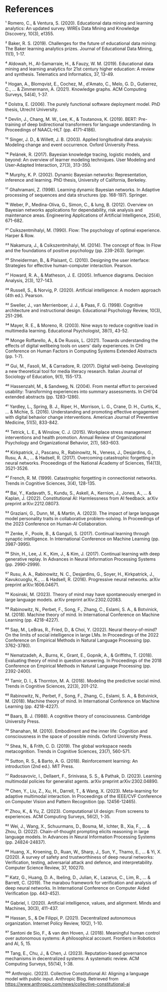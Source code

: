 # References

¹ Romero, C., & Ventura, S. (2020). Educational data mining and learning analytics: An updated survey. WIREs Data Mining and Knowledge Discovery, 10(3), e1355.

² Baker, R. S. (2019). Challenges for the future of educational data mining: The Baker learning analytics prizes. Journal of Educational Data Mining, 11(1), 1-17.

⁴ Aldowah, H., Al-Samarraie, H., & Fauzy, W. M. (2019). Educational data mining and learning analytics for 21st century higher education: A review and synthesis. Telematics and Informatics, 37, 13-49.

⁵ Hogan, A., Blomqvist, E., Cochez, M., d'Amato, C., Melo, G. D., Gutierrez, C., ... & Zimmermann, A. (2021). Knowledge graphs. ACM Computing Surveys, 54(4), 1-37.

⁶ Dolstra, E. (2006). The purely functional software deployment model. PhD thesis, Utrecht University.

⁸ Devlin, J., Chang, M. W., Lee, K., & Toutanova, K. (2019). BERT: Pre-training of deep bidirectional transformers for language understanding. In Proceedings of NAACL-HLT (pp. 4171-4186).

¹² Singer, J. D., & Willett, J. B. (2003). Applied longitudinal data analysis: Modeling change and event occurrence. Oxford University Press.

¹⁴ Pelánek, R. (2017). Bayesian knowledge tracing, logistic models, and beyond: An overview of learner modeling techniques. User Modeling and User-Adapted Interaction, 27(3), 313-350.

¹⁶ Murphy, K. P. (2002). Dynamic Bayesian networks: Representation, inference and learning. PhD thesis, University of California, Berkeley.

¹⁷ Ghahramani, Z. (1998). Learning dynamic Bayesian networks. In Adaptive processing of sequences and data structures (pp. 168-197). Springer.

¹⁸ Weber, P., Medina-Oliva, G., Simon, C., & Iung, B. (2012). Overview on Bayesian networks applications for dependability, risk analysis and maintenance areas. Engineering Applications of Artificial Intelligence, 25(4), 671-682.

²¹ Csikszentmihalyi, M. (1990). Flow: The psychology of optimal experience. Harper & Row.

²³ Nakamura, J., & Csikszentmihalyi, M. (2014). The concept of flow. In Flow and the foundations of positive psychology (pp. 239-263). Springer.

²⁵ Shneiderman, B., & Plaisant, C. (2010). Designing the user interface: Strategies for effective human-computer interaction. Pearson.

²⁷ Howard, R. A., & Matheson, J. E. (2005). Influence diagrams. Decision Analysis, 2(3), 127-143.

²⁸ Russell, S., & Norvig, P. (2020). Artificial intelligence: A modern approach (4th ed.). Pearson.

³² Sweller, J., van Merrienboer, J. J., & Paas, F. G. (1998). Cognitive architecture and instructional design. Educational Psychology Review, 10(3), 251-296.

³⁴ Mayer, R. E., & Moreno, R. (2003). Nine ways to reduce cognitive load in multimedia learning. Educational Psychologist, 38(1), 43-52.

³⁶ Monge Roffarello, A., & De Russis, L. (2021). Towards understanding the effects of digital wellbeing tools on users' daily experiences. In CHI Conference on Human Factors in Computing Systems Extended Abstracts (pp. 1-7).

³⁹ Gui, M., Fasoli, M., & Carradore, R. (2017). Digital well-being. Developing a new theoretical tool for media literacy research. Italian Journal of Sociology of Education, 9(1), 155-173.

⁴⁰ Hassenzahl, M., & Sandweg, N. (2004). From mental effort to perceived usability: Transforming experiences into summary assessments. In CHI'04 extended abstracts (pp. 1283-1286).

⁴¹ Yardley, L., Spring, B. J., Riper, H., Morrison, L. G., Crane, D. H., Curtis, K., ... & Michie, S. (2016). Understanding and promoting effective engagement with digital behavior change interventions. American Journal of Preventive Medicine, 51(5), 833-842.

⁴² Tetrick, L. E., & Winslow, C. J. (2015). Workplace stress management interventions and health promotion. Annual Review of Organizational Psychology and Organizational Behavior, 2(1), 583-603.

⁴⁴ Kirkpatrick, J., Pascanu, R., Rabinowitz, N., Veness, J., Desjardins, G., Rusu, A. A., ... & Hadsell, R. (2017). Overcoming catastrophic forgetting in neural networks. Proceedings of the National Academy of Sciences, 114(13), 3521-3526.

⁴⁷ French, R. M. (1999). Catastrophic forgetting in connectionist networks. Trends in Cognitive Sciences, 3(4), 128-135.

⁴⁹ Bai, Y., Kadavath, S., Kundu, S., Askell, A., Kernion, J., Jones, A., ... & Kaplan, J. (2022). Constitutional AI: Harmlessness from AI feedback. arXiv preprint arXiv:2212.08073.

⁵³ Graziani, G., Dunn, M., & Martin, A. (2023). The impact of large language model personality traits in collaborative problem-solving. In Proceedings of the 2023 Conference on Human-AI Collaboration.

⁵⁵ Zenke, F., Poole, B., & Ganguli, S. (2017). Continual learning through synaptic intelligence. In International Conference on Machine Learning (pp. 3987-3995).

⁵⁶ Shin, H., Lee, J. K., Kim, J., & Kim, J. (2017). Continual learning with deep generative replay. In Advances in Neural Information Processing Systems (pp. 2990-2999).

⁵⁷ Rusu, A. A., Rabinowitz, N. C., Desjardins, G., Soyer, H., Kirkpatrick, J., Kavukcuoglu, K., ... & Hadsell, R. (2016). Progressive neural networks. arXiv preprint arXiv:1606.04671.

⁵⁸ Kosinski, M. (2023). Theory of mind may have spontaneously emerged in large language models. arXiv preprint arXiv:2302.02083.

⁵⁹ Rabinowitz, N., Perbet, F., Song, F., Zhang, C., Eslami, S. A., & Botvinick, M. (2018). Machine theory of mind. In International Conference on Machine Learning (pp. 4218-4227).

⁶⁰ Sap, M., LeBras, R., Fried, D., & Choi, Y. (2022). Neural theory-of-mind? On the limits of social intelligence in large LMs. In Proceedings of the 2022 Conference on Empirical Methods in Natural Language Processing (pp. 3762-3780).

⁶² Nematzadeh, A., Burns, K., Grant, E., Gopnik, A., & Griffiths, T. (2018). Evaluating theory of mind in question answering. In Proceedings of the 2018 Conference on Empirical Methods in Natural Language Processing (pp. 2392-2400).

⁶³ Tamir, D. I., & Thornton, M. A. (2018). Modeling the predictive social mind. Trends in Cognitive Sciences, 22(3), 201-212.

⁶⁵ Rabinowitz, N., Perbet, F., Song, F., Zhang, C., Eslami, S. A., & Botvinick, M. (2018). Machine theory of mind. In International Conference on Machine Learning (pp. 4218-4227).

⁶⁹ Baars, B. J. (1988). A cognitive theory of consciousness. Cambridge University Press.

⁷⁰ Shanahan, M. (2010). Embodiment and the inner life: Cognition and consciousness in the space of possible minds. Oxford University Press.

⁷² Shea, N., & Frith, C. D. (2019). The global workspace needs metacognition. Trends in Cognitive Sciences, 23(7), 560-571.

⁷⁵ Sutton, R. S., & Barto, A. G. (2018). Reinforcement learning: An introduction (2nd ed.). MIT Press.

⁷⁷ Radosavovic, I., Dellaert, F., Srinivasa, S. S., & Pathak, D. (2023). Learning multimodal policies for generalist agents. arXiv preprint arXiv:2302.04890.

⁷⁹ Chen, Y., Liu, Z., Xu, H., Darrell, T., & Wang, X. (2023). Meta-learning for adaptive multimodal interaction. In Proceedings of the IEEE/CVF Conference on Computer Vision and Pattern Recognition (pp. 12456-12465).

⁸¹ Zhou, K., & Yu, Z. (2023). Computational UI design: From screens to experiences. ACM Computing Surveys, 56(2), 1-35.

⁸² Wei, J., Wang, X., Schuurmans, D., Bosma, M., Ichter, B., Xia, F., ... & Zhou, D. (2022). Chain-of-thought prompting elicits reasoning in large language models. In Advances in Neural Information Processing Systems (pp. 24824-24837).

⁸⁸ Huang, X., Kroening, D., Ruan, W., Sharp, J., Sun, Y., Thamo, E., ... & Yi, X. (2020). A survey of safety and trustworthiness of deep neural networks: Verification, testing, adversarial attack and defence, and interpretability. Computer Science Review, 37, 100270.

⁹¹ Katz, G., Huang, D. A., Ibeling, D., Julian, K., Lazarus, C., Lim, R., ... & Barrett, C. (2019). The marabou framework for verification and analysis of deep neural networks. In International Conference on Computer Aided Verification (pp. 443-452).

⁹⁴ Gabriel, I. (2020). Artificial intelligence, values, and alignment. Minds and Machines, 30(3), 411-437.

⁹⁶ Hassan, S., & De Filippi, P. (2021). Decentralized autonomous organization. Internet Policy Review, 10(2), 1-10.

⁹⁷ Santoni de Sio, F., & van den Hoven, J. (2018). Meaningful human control over autonomous systems: A philosophical account. Frontiers in Robotics and AI, 5, 15.

⁹⁹ Tang, E., Chu, J., & Chen, J. (2023). Reputation-based governance mechanisms in decentralized systems: A systematic review. ACM Computing Surveys, 55(14), 1-38.

¹⁰⁰ Anthropic. (2023). Collective Constitutional AI: Aligning a language model with public input. Anthropic Blog. Retrieved from https://www.anthropic.com/news/collective-constitutional-ai